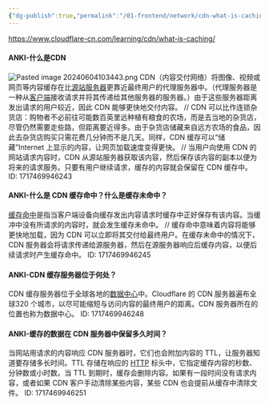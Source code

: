 ```yaml
---
{"dg-publish":true,"permalink":"/01-frontend/network/cdn-what-is-caching/","title":"什么是cdn？","created":"2024-06-04T11:20:59.000+08:00","updated":"2024-06-04T11:20:59.000+08:00"}
---
```


https://www.cloudflare-cn.com/learning/cdn/what-is-caching/

#### ANKI-什么是CDN
![Pasted image 20240604103443.png](/img/user/attachments/Pasted%20image%2020240604103443.png)
CDN（内容交付网络）将图像、视频或网页等内容缓存在比[源站服务器](https://www.cloudflare-cn.com/learning/cdn/glossary/origin-server/)更靠近最终用户的代理服务器中。（代理服务器是一种从[客户端](https://www.cloudflare-cn.com/learning/serverless/glossary/client-side-vs-server-side/)接收请求并将其传递给其他服务器的服务器。）由于这些服务器距离发出请求的用户较近，因此 CDN 能够更快地交付内容。
//
CDN 可以比作连锁杂货店：购物者不必前往可能数百英里远种植有粮食的农场，而是去当地的杂货店，尽管仍然需要走些路，但距离要近得多。由于杂货店储藏来自远方农场的食品，因此去杂货店购买只需花费几分钟而不是几天。同样，CDN 缓存可以“储藏”Internet 上显示的内容，让网页加载速度变得更快。
//
当用户向使用 CDN 的网站请求内容时，CDN 从源站服务器获取该内容，然后保存该内容的副本以便为将来的请求服务。只要有用户继续请求，缓存的内容就会保留在 CDN 缓存中。
ID: 1717469946243


#### ANKI-什么是 CDN 缓存命中？什么是缓存未命中？
[缓存命中](https://www.cloudflare-cn.com/learning/cdn/what-is-a-cache-hit-ratio/)是指当客户端设备向缓存发出内容请求时缓存中正好保存有该内容。当缓冲中没有所请求的内容时，就会发生缓存未命中。
//
缓存命中意味着内容将能够更快地加载，因为 CDN 可以立即将其交付给最终用户。在缓存未命中的情况下，CDN 服务器会将请求传递给源服务器，然后在源服务器响应后缓存内容，以便后续请求时产生缓存命中。
ID: 1717469946245


#### ANKI-CDN 缓存服务器位于何处？
CDN 缓存服务器位于全球各地的[数据中心](https://www.cloudflare-cn.com/learning/cdn/glossary/data-center/)中。Cloudflare 的 CDN 服务器遍布全球320 个城市，以尽可能缩短与访问内容的最终用户的距离。CDN 服务器所在的位置也称为数据中心。
ID: 1717469946248


#### ANKI-缓存的数据在 CDN 服务器中保留多久时间？
当网站用请求的内容响应 CDN 服务器时，它们也会附加内容的 TTL，让服务器知道要存储多长时间。TTL 存储在响应的 [HTTP](https://www.cloudflare-cn.com/learning/ddos/glossary/hypertext-transfer-protocol-http/) 标头中，它指定缓存内容的秒数、分钟数或小时数。当 TTL 到期时，缓存会删除内容。如果有一段时间没有请求内容，或者如果 CDN 客户手动清除某些内容，某些 CDN 也会提前从缓存中清除文件。
ID: 1717469946251


